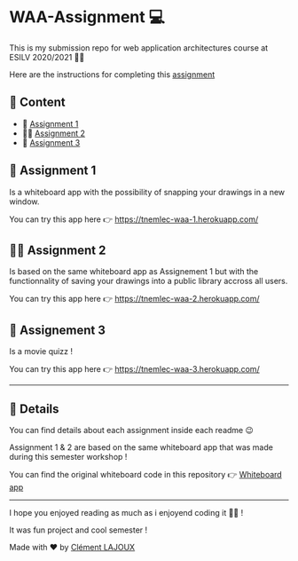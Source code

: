 # WAA-Assignment 💻

This is my submission repo for web application architectures course at ESILV 2020/2021 👨‍🎓

Here are the instructions for completing this [assignment](https://github.com/robderon/WebApplicationArchitectures/blob/master/WAA-project-2021.md)

## 📂 Content
 - 💾 [Assignment 1](https://github.com/Tnemlec/WAA-Assignment/tree/master/1-Assignment) 
 - 👨‍🏫 [Assignment 2](https://github.com/Tnemlec/WAA-Assignment/tree/master/2-Assignment)
 - 🎥 [Assignment 3](https://github.com/Tnemlec/WAA-Assignment/tree/master/3-Assignment)

## 💾 Assignment 1
Is a whiteboard app with the possibility of snapping your drawings in a new window.

You can try this app here 👉 https://tnemlec-waa-1.herokuapp.com/

## 👨‍🏫 Assignment 2
Is based on the same whiteboard app as Assignement 1 but with the functionnality of saving your drawings into a public library accross all users.

You can try this app here 👉 https://tnemlec-waa-2.herokuapp.com/

## 🎥 Assignement 3
Is a movie quizz !

You can try this app here 👉 https://tnemlec-waa-3.herokuapp.com/

---

## 🧐 Details

You can find details about each assignment inside each readme 😉

Assignment 1 & 2 are based on the same whiteboard app that was made during this semester workshop !

You can find the original whiteboard code in this repository 👉 [Whiteboard app](https://github.com/Tnemlec/Whiteboard)

---

I hope you enjoyed reading as much as i enjoyend coding it 👨‍💻 !

It was fun project and cool semester !

Made with ❤ by [Clément LAJOUX](https://github.com/Tnemlec)